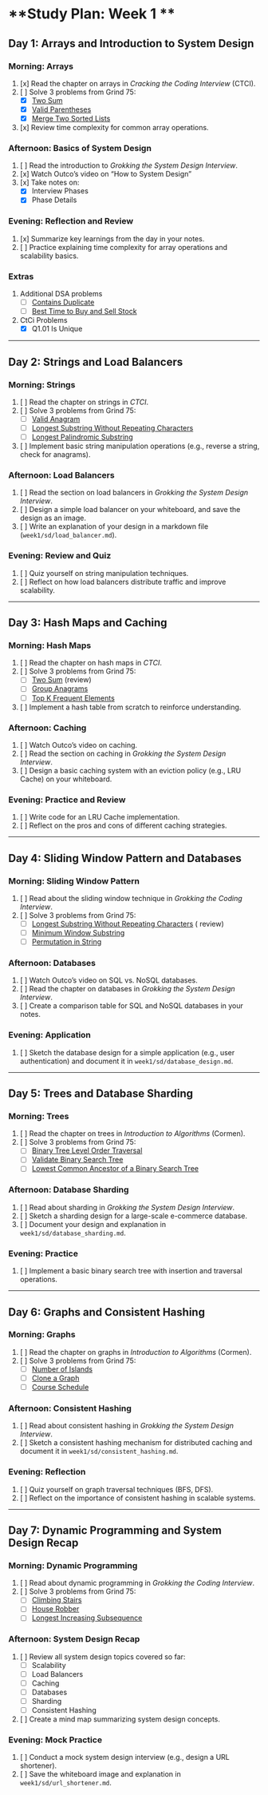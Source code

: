 # **Study Plan: Week 1 **

## **Day 1: Arrays and Introduction to System Design**

### Morning: Arrays

1. [x] Read the chapter on arrays in *Cracking the Coding Interview* (CTCI).
2. [ ] Solve 3 problems from Grind 75:
    - [x] [Two Sum](https://leetcode.com/problems/two-sum/)
    - [x] [Valid Parentheses](https://leetcode.com/problems/valid-parentheses/description/)
    - [x] [Merge Two Sorted Lists](https://leetcode.com/problems/merge-two-sorted-lists/description/)
3. [x] Review time complexity for common array operations.

### Afternoon: Basics of System Design

1. [ ] Read the introduction to *Grokking the System Design Interview*.
2. [x] Watch Outco’s video on “How to System Design”
3. [x] Take notes on:
    - [x] Interview Phases
    - [x] Phase Details

### Evening: Reflection and Review

1. [x] Summarize key learnings from the day in your notes.
2. [ ] Practice explaining time complexity for array operations and scalability basics.

### Extras

1. Additional DSA problems
    - [ ] [Contains Duplicate](https://leetcode.com/problems/contains-duplicate/)
    - [ ] [Best Time to Buy and Sell Stock](https://leetcode.com/problems/best-time-to-buy-and-sell-stock/)
2. CtCi Problems
    - [x] Q1.01 Is Unique

---

## **Day 2: Strings and Load Balancers**

### Morning: Strings

1. [ ] Read the chapter on strings in *CTCI*.
2. [ ] Solve 3 problems from Grind 75:
    - [ ] [Valid Anagram](https://leetcode.com/problems/valid-anagram/)
    - [ ] [Longest Substring Without Repeating Characters](https://leetcode.com/problems/longest-substring-without-repeating-characters/)
    - [ ] [Longest Palindromic Substring](https://leetcode.com/problems/longest-palindromic-substring/)
3. [ ] Implement basic string manipulation operations (e.g., reverse a string, check for anagrams).

### Afternoon: Load Balancers

1. [ ] Read the section on load balancers in *Grokking the System Design Interview*.
2. [ ] Design a simple load balancer on your whiteboard, and save the design as an image.
3. [ ] Write an explanation of your design in a markdown file (`week1/sd/load_balancer.md`).

### Evening: Review and Quiz

1. [ ] Quiz yourself on string manipulation techniques.
2. [ ] Reflect on how load balancers distribute traffic and improve scalability.

---

## **Day 3: Hash Maps and Caching**

### Morning: Hash Maps

1. [ ] Read the chapter on hash maps in *CTCI*.
2. [ ] Solve 3 problems from Grind 75:
    - [ ] [Two Sum](https://leetcode.com/problems/two-sum/) (review)
    - [ ] [Group Anagrams](https://leetcode.com/problems/group-anagrams/)
    - [ ] [Top K Frequent Elements](https://leetcode.com/problems/top-k-frequent-elements/)
3. [ ] Implement a hash table from scratch to reinforce understanding.

### Afternoon: Caching

1. [ ] Watch Outco’s video on caching.
2. [ ] Read the section on caching in *Grokking the System Design Interview*.
3. [ ] Design a basic caching system with an eviction policy (e.g., LRU Cache) on your whiteboard.

### Evening: Practice and Review

1. [ ] Write code for an LRU Cache implementation.
2. [ ] Reflect on the pros and cons of different caching strategies.

---

## **Day 4: Sliding Window Pattern and Databases**

### Morning: Sliding Window Pattern

1. [ ] Read about the sliding window technique in *Grokking the Coding Interview*.
2. [ ] Solve 3 problems from Grind 75:
    - [ ] [Longest Substring Without Repeating Characters](https://leetcode.com/problems/longest-substring-without-repeating-characters/) (
      review)
    - [ ] [Minimum Window Substring](https://leetcode.com/problems/minimum-window-substring/)
    - [ ] [Permutation in String](https://leetcode.com/problems/permutation-in-string/)

### Afternoon: Databases

1. [ ] Watch Outco’s video on SQL vs. NoSQL databases.
2. [ ] Read the chapter on databases in *Grokking the System Design Interview*.
3. [ ] Create a comparison table for SQL and NoSQL databases in your notes.

### Evening: Application

1. [ ] Sketch the database design for a simple application (e.g., user authentication) and document it in
   `week1/sd/database_design.md`.

---

## **Day 5: Trees and Database Sharding**

### Morning: Trees

1. [ ] Read the chapter on trees in *Introduction to Algorithms* (Cormen).
2. [ ] Solve 3 problems from Grind 75:
    - [ ] [Binary Tree Level Order Traversal](https://leetcode.com/problems/binary-tree-level-order-traversal/)
    - [ ] [Validate Binary Search Tree](https://leetcode.com/problems/validate-binary-search-tree/)
    - [ ] [Lowest Common Ancestor of a Binary Search Tree](https://leetcode.com/problems/lowest-common-ancestor-of-a-binary-search-tree/)

### Afternoon: Database Sharding

1. [ ] Read about sharding in *Grokking the System Design Interview*.
2. [ ] Sketch a sharding design for a large-scale e-commerce database.
3. [ ] Document your design and explanation in `week1/sd/database_sharding.md`.

### Evening: Practice

1. [ ] Implement a basic binary search tree with insertion and traversal operations.

---

## **Day 6: Graphs and Consistent Hashing**

### Morning: Graphs

1. [ ] Read the chapter on graphs in *Introduction to Algorithms* (Cormen).
2. [ ] Solve 3 problems from Grind 75:
    - [ ] [Number of Islands](https://leetcode.com/problems/number-of-islands/)
    - [ ] [Clone a Graph](https://leetcode.com/problems/clone-graph/)
    - [ ] [Course Schedule](https://leetcode.com/problems/course-schedule/)

### Afternoon: Consistent Hashing

1. [ ] Read about consistent hashing in *Grokking the System Design Interview*.
2. [ ] Sketch a consistent hashing mechanism for distributed caching and document it in
   `week1/sd/consistent_hashing.md`.

### Evening: Reflection

1. [ ] Quiz yourself on graph traversal techniques (BFS, DFS).
2. [ ] Reflect on the importance of consistent hashing in scalable systems.

---

## **Day 7: Dynamic Programming and System Design Recap**

### Morning: Dynamic Programming

1. [ ] Read about dynamic programming in *Grokking the Coding Interview*.
2. [ ] Solve 3 problems from Grind 75:
    - [ ] [Climbing Stairs](https://leetcode.com/problems/climbing-stairs/)
    - [ ] [House Robber](https://leetcode.com/problems/house-robber/)
    - [ ] [Longest Increasing Subsequence](https://leetcode.com/problems/longest-increasing-subsequence/)

### Afternoon: System Design Recap

1. [ ] Review all system design topics covered so far:
    - [ ] Scalability
    - [ ] Load Balancers
    - [ ] Caching
    - [ ] Databases
    - [ ] Sharding
    - [ ] Consistent Hashing
2. [ ] Create a mind map summarizing system design concepts.

### Evening: Mock Practice

1. [ ] Conduct a mock system design interview (e.g., design a URL shortener).
2. [ ] Save the whiteboard image and explanation in `week1/sd/url_shortener.md`.
